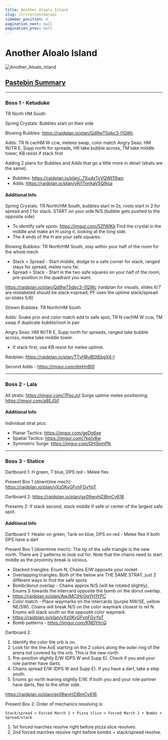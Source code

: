 ```yaml
---
title: Another Aloalo Island
slug: /criterion/ew/aai
sidebar_position: 4
pagination_next: null
pagination_prev: null
---
```


# Another Aloalo Island
![Another_Aloalo_Island](/criterion/Another_Aloalo_Island.jpg)

## [Pastebin Summary](https://pastebin.com/RRSG6YAK)
***
### Boss 1 - Ketuduke
TR North HM South

Spring Crystals: Bubbles start on their side

Blowing Bubbles: https://raidplan.io/plan/Qd9wT5qbc3-l1QWc

Adds: TR N cw/HM W ccw, melees swap, color match
Angry Seas: HM W/TR E, Supp north for spreads, HR take bubble across, TM take middle tower, KB resist if stack first

Adding 2 plans for Bubbles and Adds that go a little more in detail (strats are the same):
* Bubbles: https://raidplan.io/plan/_7XudyTxVQWtT6wo
* Adds: https://raidplan.io/plan/yRi1TnnhaV5Q9jsa

#### Additional Info
Spring Crystals: TR North/HM South, bubbles start in 2s, roots start in 2 for spread and 1 for stack. START on your side N/S (bubble gets pushed to the opposite side)
* To identify safe spots: https://imgur.com/5ZfWlKk Find the crystal in the middle and make an H using it, looking at the long side. 
* The 4 ends of the H are your safe squares.

Blowing Bubbles: TR North/HM South, stay within your half of the room for the whole mech
* Stack > Spread - Start middle, dodge to a safe corner for stack, ranged stays for spread, melee runs far.
* Spread > Stack - Start in the two safe squares on your half of the room, pre-position in the quadrant you want.

https://raidplan.io/plan/Qd9wT5qbc3-l1QWc (raidplan for visuals, slides 6/7 are mislabeled should be stack->spread, PF uses the uptime stack/spread on slides 5/6)

Strewn Bubbles: TR North/HM South

Adds: Snake prio and color match add to safe spot, TR N cw/HM W ccw, TM swap if duplicate bubble/root in pair

Angry Seas: HM W/TR E, Supp north for spreads, ranged take bubble across, melee take middle tower.
* If stack first, use KB resist for melee uptime.

Raidplan: https://raidplan.io/plan/TTvHByBDtEbgX4-I

Second Adds - https://imgur.com/dmHnBI0 
 ***
### Boss 2 - Lala
All strats: https://imgur.com/7PpcJvI
Surge uptime melee positioning: https://imgur.com/a8EJ5if

#### Additional Info
Individual strat pics:
* Planar Tactics: https://imgur.com/geDg6xe
* Spatial Tactics: https://imgur.com/7kpIy8w
* Symmetric Surge: https://imgur.com/GH3qmPN
***
### Boss 3 - Statice
Dartboard 1: H green, T blue, DPS red - Melee flex 

Present Box 1 (downtime mech): https://raidplan.io/plan/vXz0KvGFvnFGvYpT

Dartboard 2: https://raidplan.io/plan/gx09wvHZiBmCy616

Presents 2: If stack second, stack middle if safe or center of the largest safe spot.

#### Additional Info
Dartboard 1: Healer on green, Tank on blue, DPS on red - Melee flex if both DPS have a dart

Present Box 1 (downtime mech): The tip of the safe triangle is the new north. There are 2 patterns to look out for. Note that the chains need to start middle as the proximity break is vicious.
* Stacked triangles: Enum N, Chains E/W opposite your rocket
* Overlapping triangles: Both of the below are THE SAME STRAT, just 2 different ways to find the safe spots
* Bomb/donut overlap - Chains approx N/S (will be rotated slightly), Enums S towards the intercard opposite the bomb on the donut overlap.
* https://raidplan.io/plan/AwJMCIHc0qYH1YPC
* Color match - Place waymarks on the intercards (purple NW/SE, yellow NE/SW). Chains will break N/S on the color waymark closest to rel N. Enums will stack south on the opposite color waymark.
* https://raidplan.io/plan/vXz0KvGFvnFGvYpT
* Bomb patterns - https://imgur.com/KNDYhcQ

Dartboard 2:
1. Identify the color the orb is on.
2. Look for the line AoE starting on the 2 colors along the outer ring of the arena not covered by the orb. This is the new north.
3. Pre-position slightly E/W (DPS W and Supp E). Check if you and your role partner have darts.
4. Chains spread E/W (DPS W and Supp E). If you have a dart, take a step south.
5. Enums go north leaning slightly E/W. If both you and your role partner have darts, flex to the other side.

https://raidplan.io/plan/gx09wvHZiBmCy616

Present Box 2:
Order of mechanics resolving is:
```
Stack/spread > Forced March 1 + Pizza slice > Forced March 2 + Bombs + Spread/stack
```

1. 1st forced marches resolve right before pizza slice resolves.
2. 2nd forced marches resolve right before bombs + stack/spread resolve.

